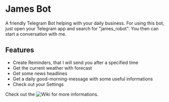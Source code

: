 # James Bot
A friendly Telegram Bot helping with your daily business. For using this bot, just open your Telegram app and search for "james_robot". You then can start a conversation with me.

## Features
* Create Reminders, that I will send you after a specified time
* Get the current weather with forecast
* Get some news headlines
* Get a daily good-morning-message with some useful informations
* Check out your Settings

Check out the ![Wiki](https://github.com/MartinNeum/james_robot/wiki) for more informations.
